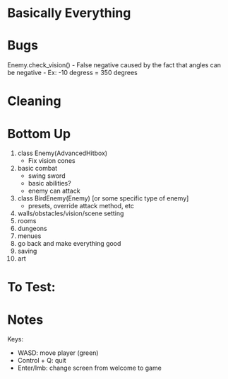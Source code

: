 # Basically Everything

# Bugs
Enemy.check_vision()
    - False negative caused by the fact that angles can be negative
    - Ex: -10 degress = 350 degrees


# Cleaning


# Bottom Up
1) class Enemy(AdvancedHitbox)
    - Fix vision cones
2) basic combat
    - swing sword
    - basic abilities?
    - enemy can attack
3) class BirdEnemy(Enemy) [or some specific type of enemy]
    - presets, override attack method, etc
4) walls/obstacles/vision/scene setting
5) rooms
6) dungeons
7) menues
8) go back and make everything good
9) saving
10) art


# To Test:


# Notes
Keys:
- WASD: move player (green)
- Control + Q: quit
- Enter/lmb: change screen from welcome to game
